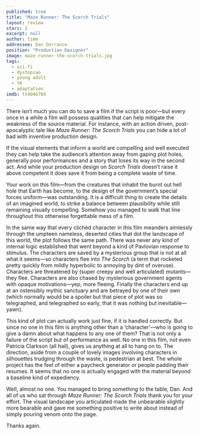 ```yaml
---
published: true
title: "Maze Runner: The Scorch Trials"
layout: review
stars: 2
excerpt: null
author: timm
addressee: Dan Dorrance
position: "Production Designer"
image: maze-runner-the-scorch-trials.jpg
tags: 
  - sci-fi
  - dystopian
  - young adult
  - YA
  - adaptation
imdb: tt4046784
---
```


There isn’t much you can do to save a film if the script is poor—but every once in a while a film will possess qualities that can help mitigate the weakness of the source material. For instance, with an action driven, post-apocalyptic tale like _Maze Runner: The Scorch Trials_ you can hide a lot of bad with inventive production design.

If the visual elements that inform a world are compelling and well executed they can help take the audience’s attention away from gaping plot holes, generally poor performances and a story that loses its way in the second act. And while your production design on _Scorch Trials_ doesn’t raise it above competent it does save it from being a complete waste of time.

Your work on this film—from the creatures that inhabit the burnt out hell hole that Earth has become, to the design of the government’s special forces uniform—was outstanding. It is a difficult thing to create the details of an imagined world, to strike a balance between plausibility while still remaining visually compelling. Somehow you managed to walk that line throughout this otherwise forgettable mess of a film.

In the same way that every clichéd character in this film meanders aimlessly through the umpteen nameless, deserted cities that dot the landscape of this world, the plot follows the same path. There was never any kind of internal logic established that went beyond a kind of Pavlovian response to stimulus. The characters are saved by a mysterious group that is not at all what it seems—so characters flee into _The_ _Scorch_ (a term that rocketed pretty quickly from mildly hyperbolic to annoying by dint of overuse). Characters are threatened by (super creepy and well articulated) mutants—they flee. Characters are also chased by mysterious government agents with opaque motivations—yep, more fleeing. Finally the characters end up at an ostensibly mythic sanctuary and are betrayed by one of their own (which normally would be a spoiler but that piece of plot was so telegraphed, and telegraphed so early, that it was nothing but inevitable—yawn). 

This kind of plot can actually work just fine, if it is handled correctly. But since no one in this film is anything other than a ‘character’—who is going to give a damn about what happens to any one of them? That is not only a failure of the script but of performance as well. No one in this film, not even Patricia Clarkson (all hail), gives us anything at all to hang on to. The direction, aside from a couple of lovely images involving characters in silhouettes trudging through the waste, is pedestrian at best. The whole project has the feel of either a paycheck generator or people padding their resumes. It seems that no one is actually engaged with the material beyond a baseline kind of expediency.

Well, almost no one. You managed to bring something to the table, Dan. And all of us who sat through _Maze Runner: The Scorch Trials_ thank you for your effort. The visual landscape you articulated made the unbearable slightly more bearable and gave me something positive to write about instead of simply pouring venom onto the page.

Thanks again.